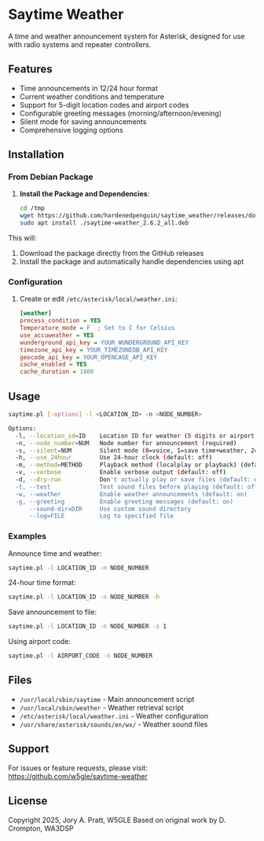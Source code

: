 # Saytime Weather

A time and weather announcement system for Asterisk, designed for use with radio systems and repeater controllers.

## Features

* Time announcements in 12/24 hour format
* Current weather conditions and temperature
* Support for 5-digit location codes and airport codes
* Configurable greeting messages (morning/afternoon/evening)
* Silent mode for saving announcements
* Comprehensive logging options

## Installation

### From Debian Package

1. **Install the Package and Dependencies**:
   ```bash
   cd /tmp
   wget https://github.com/hardenedpenguin/saytime_weather/releases/download/v2.6.2/saytime-weather_2.6.2_all.deb
   sudo apt install ./saytime-weather_2.6.2_all.deb
   ```

This will:
1. Download the package directly from the GitHub releases
2. Install the package and automatically handle dependencies using apt

### Configuration

1. Create or edit `/etc/asterisk/local/weather.ini`:
   ```ini
   [weather]
   process_condition = YES
   Temperature_mode = F  ; Set to C for Celsius
   use_accuweather = YES
   wunderground_api_key = YOUR_WUNDERGROUND_API_KEY
   timezone_api_key = YOUR_TIMEZONEDB_API_KEY
   geocode_api_key = YOUR_OPENCAGE_API_KEY
   cache_enabled = YES
   cache_duration = 1800
   ```

## Usage

```bash
saytime.pl [-options] -l <LOCATION_ID> -n <NODE_NUMBER>

Options:
  -l, --location_id=ID    Location ID for weather (5 digits or airport code)
  -n, --node_number=NUM   Node number for announcement (required)
  -s, --silent=NUM        Silent mode (0=voice, 1=save time+weather, 2=save weather only)
  -h, --use_24hour        Use 24-hour clock (default: off)
  -m, --method=METHOD     Playback method (localplay or playback) (default: localplay)
  -v, --verbose           Enable verbose output (default: off)
  -d, --dry-run           Don't actually play or save files (default: off)
  -t, --test              Test sound files before playing (default: off)
  -w, --weather           Enable weather announcements (default: on)
  -g, --greeting          Enable greeting messages (default: on)
      --sound-dir=DIR     Use custom sound directory
      --log=FILE          Log to specified file
```

### Examples

Announce time and weather:
```bash
saytime.pl -l LOCATION_ID -n NODE_NUMBER
```

24-hour time format:
```bash
saytime.pl -l LOCATION_ID -n NODE_NUMBER -h
```

Save announcement to file:
```bash
saytime.pl -l LOCATION_ID -n NODE_NUMBER -s 1
```

Using airport code:
```bash
saytime.pl -l AIRPORT_CODE -n NODE_NUMBER
```

## Files

* `/usr/local/sbin/saytime` - Main announcement script
* `/usr/local/sbin/weather` - Weather retrieval script
* `/etc/asterisk/local/weather.ini` - Weather configuration
* `/usr/share/asterisk/sounds/en/wx/` - Weather sound files

## Support

For issues or feature requests, please visit:
https://github.com/w5gle/saytime-weather

## License

Copyright 2025, Jory A. Pratt, W5GLE
Based on original work by D. Crompton, WA3DSP
